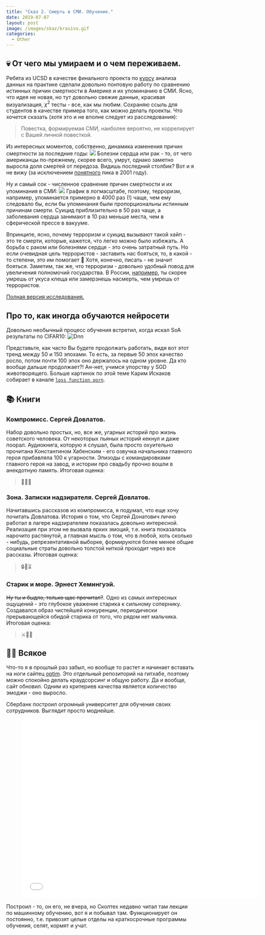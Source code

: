 ```yaml
---
title: "Сказ 2. Смерть в СМИ. Обучение."
date: 2019-07-07
layout: post
image: /images/skaz/krasivo.gif
categories:
  - Other
---
```


## 💀 От чего мы умираем и о чем переживаем.
Ребята из UCSD в качестве финального проекта по [курсу](https://github.com/COGS108) анализа данных на практике сделали довольно понтовую работу по сравнению истинных причин смертности в Америке и их упоминанию в СМИ. Ясно, что идея не новая, но тут довольно свежие данные, красивая визуализация, $\chi^2$ тесты - все, как мы любим. Сохраняю ссыль для студентов в качестве примера того, как можно делать проекты. Что хочется сказать (хотя это и не вполне следует из расследования):

> Повестка, формируемая СМИ, наиболее вероятно, не коррелирует с Вашей личной повесткой.

Из интересных моментов, собственно, динамика изменения причин смертности за последние годы:
![](/images/skaz/dc.gif)
Болезни сердца или рак - то, от чего американцы по-прежнему, скорее всего, умрут, однако заметно выросла доля смертей от передоза. Видишь последний столбик? Вот и я не вижу (за исключением [понятного](https://en.wikipedia.org/wiki/September_11_attacks) пика в 2001 году). 

Ну и самый сок - численное сравнение причин смертности и их упоминания в СМИ:
![](/images/skaz/cd1.png)
График в логмасштабе, поэтому, терроризм, например, упоминается примерно в 4000 раз (!) чаще, чем ему следовало бы, если бы упоминания были пропорциональны истинным причинам смерти. Суицид приблизительно в 50 раз чаще, а заболевания сердца занимают в 10 раз меньше места, чем в сферической прессе в вакууме. 

Впринципе, ясно, почему терроризм и суицид вызывают такой хайп - это те смерти, которые, кажется, что легко можно было избежать. А борьба с раком или болезнями сердце - это очень затратный путь. Но если очевидная цель террористов - заставить нас бояться, то, в какой - то степени, это им помогает 🤔 Хотя, конечно, писать - не значит бояться. Заметим, так же, что терроризм - довольно удобный повод для увеличения полномочий государства. В России, [например](https://varlamov.ru/3047493.html), ты скорее умрешь от укуса клеща или замерзнешь насмерть, чем умрешь от террористов.

[Полная версия исследования.](https://owenshen24.github.io/charting-death/)

## Про то, как иногда обучаются нейросети
Довольно необычный процесс обучения встретил, когда искал SoA результаты по CIFAR10:
![Dnn](/images/skaz/Dnn.jpg)

Представьте, как часто Вы будете продолжать работать, видя вот этот тренд между 50 и 150 эпохами. То есть, за первые 50 эпох качество росло, потом почти 100 эпох оно держалось на одном уровне. Да кто вообще дальше продолжает?! Ан-нет, учимся упорству у SGD животворящего. Больше картинок по этой теме Карим Искаков собирает в канале [`loss function porn`](https://t.me/loss_function_porn).

## 📚 Книги
### Компромисс. Сергей Довлатов.
Набор довольно простых, но, все же, угарных историй про жизнь советского человека. От некоторых пьяных историй кекнул и даже поорал. Аудиокнига, которую я слушал, была просто охуительно прочитана Константином Хабенским - его озвучка начальника главного героя прибавляла 100 к угарности. Эпизоды с командировками главного героя на завод, и истории про свадьбу прочно вошли в анекдотную память.
Итоговая оценка:
>🤣🍺🚀

### Зона. Записки надзирателя. Сергей Довлатов.
Начитавшись рассказов из компромисса, я подумал, что еще хочу почитать Довлатова. История о том, что Сергей Донатович лично работал в лагере надзирателем показалась довольно интересной. Реализация при этом не вызвала ярких эмоций, т.е. книга показалась нарочито растянутой, а главная мысль о том, что в любой, хоть сколько - нибудь, репрезентативной выборке, формируются более менее общие социальные страты довольно толстой ниткой проходит через все рассказы. 
Итоговая оценка:
>🔒🔴⏳

### Старик и море. Эрнест Хемингуэй.
~~Ну ты и быдло, только щас прочитал?~~. Одно из самых интересных ощущений - это глубокое уважение старика к сильному сопернику. Создавался образ чистейшей конкуренции, периодически прерывающейся обидой старика от того, что рядом нет мальчика. 
Итоговая оценка:
>⚔🎣🥋

## 🐱‍👤 Всякое
Что-то я в прошлый раз забыл, но вообще то растет и начинает вставать на ноги сайтец [optim](merkulov.top/optim). Это отдельный репозиторий на гитхабе, поэтому можно спокойно делать краудсорсинг и общую работу. Да и вообще, сайт обновил. Одним из критериев качества является количество эмоджи - оно выросло.

Сбербанк построил огромный университет для обучения своих сотрудников. Выглядит просто моднейше.

<div class="video">
    <figure>
        <iframe width="640" height="480" src="//www.youtube.com/embed/NPbYdrqmhnU" frameborder="0" allowfullscreen></iframe>
    </figure>
</div>

Построил - то, он его, не вчера, но Сколтех недавно читал там лекции по машинному обучению, вот я и побывал там. Функционирует он постоянно, т.е. привозят целые отделы на краткосрочные программы обучения, селят, кормят и учат. 